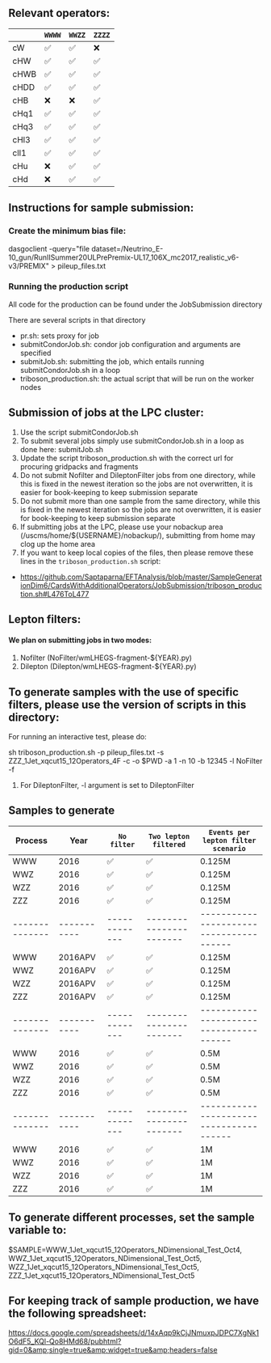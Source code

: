## Relevant operators:

|                    | `WWWW` | `WWZZ` | `ZZZZ`  | 
|--------------------|--------|--------|---------|
| cW                 | ✅     | ✅     | ❌      |
| cHW                | ✅     | ✅     | ✅      | 
| cHWB               | ✅     | ✅     | ✅      |
| cHDD               | ✅     | ✅     | ✅      |
| cHB                | ❌     | ❌     | ✅      |
| cHq1               | ✅     | ✅     | ✅      |
| cHq3               | ✅     | ✅     | ✅      |
| cHl3               | ✅     | ✅     | ✅      |
| cll1               | ✅     | ✅     | ✅      |
| cHu                | ❌     | ✅     | ✅      |
| cHd                | ❌     | ✅     | ✅      |

## Instructions for sample submission:

### Create the minimum bias file: 

dasgoclient -query="file dataset=/Neutrino_E-10_gun/RunIISummer20ULPrePremix-UL17_106X_mc2017_realistic_v6-v3/PREMIX" > pileup_files.txt

### Running the production script

All code for the production can be found under the JobSubmission directory

There are several scripts in that directory

- pr.sh: sets proxy for job
- submitCondorJob.sh: condor job configuration and arguments are specified
- submitJob.sh: submitting the job, which entails running submitCondorJob.sh in a loop
- triboson_production.sh: the actual script that will be run on the worker nodes 

## Submission of jobs at the LPC cluster:

1. Use the script submitCondorJob.sh
2. To submit several jobs simply use submitCondorJob.sh in a loop as done here: submitJob.sh
3. Update the script triboson_production.sh with the correct url for procuring gridpacks and fragments
4. Do not submit Nofilter and DileptonFilter jobs from one directory, while this is fixed in the newest iteration so the jobs are not overwritten, it is easier for book-keeping to keep submission separate
5. Do not submit more than one sample from the same directory, while this is fixed in the newest iteration so the jobs are not overwritten, it is easier for book-keeping to keep submission separate
6. If submitting jobs at the LPC, please use your nobackup area (/uscms/home/${USERNAME}/nobackup/), submitting from home may clog up the home area
7. If you want to keep local copies of the files, then please remove these lines in the `triboson_production.sh` script:
- https://github.com/Saptaparna/EFTAnalysis/blob/master/SampleGenerationDim6/CardsWithAdditionalOperators/JobSubmission/triboson_production.sh#L476ToL477 

## Lepton filters:

#### We plan on submitting jobs in two modes:

1. Nofilter (NoFilter/wmLHEGS-fragment-${YEAR}.py)
2. Dilepton (Dilepton/wmLHEGS-fragment-${YEAR}.py)

## To generate samples with the use of specific filters, please use the version of scripts in this directory: 

For running an interactive test, please do:

sh triboson_production.sh -p pileup_files.txt -s ZZZ_1Jet_xqcut15_12Operators_4F -c -o $PWD -a 1 -n 10 -b 12345 -l NoFilter -f

1. For DileptonFilter, -l argument is set to DileptonFilter

## Samples to generate


| Process      | Year      | `No filter` | `Two lepton filtered` |   `Events per lepton filter scenario` |
|--------------|-----------|-------------|-----------------------|---------------------------------------|
| WWW          | 2016      | ✅          | ✅                    |             0.125M		         |	
| WWZ          | 2016      | ✅          | ✅                    |             0.125M	                 |
| WZZ          | 2016      | ✅          | ✅                    |             0.125M	                 |
| ZZZ          | 2016      | ✅          | ✅                    |             0.125M	                 |
|--------------|-----------|-------------|-----------------------|---------------------------------------|
| WWW          | 2016APV   | ✅          | ✅                    |             0.125M                    |  
| WWZ          | 2016APV   | ✅          | ✅                    |             0.125M                    |
| WZZ          | 2016APV   | ✅          | ✅                    |             0.125M                    |
| ZZZ          | 2016APV   | ✅          | ✅                    |             0.125M                    |
|--------------|-----------|-------------|-----------------------|---------------------------------------|
| WWW          | 2016      | ✅          | ✅                    |             0.5M                      |  
| WWZ          | 2016      | ✅          | ✅                    |             0.5M                      |
| WZZ          | 2016      | ✅          | ✅                    |             0.5M                      |
| ZZZ          | 2016      | ✅          | ✅                    |             0.5M                      |
|--------------|-----------|-------------|-----------------------|---------------------------------------|
| WWW          | 2016      | ✅          | ✅                    |             1M                        |  
| WWZ          | 2016      | ✅          | ✅                    |             1M                        |
| WZZ          | 2016      | ✅          | ✅                    |             1M                        |
| ZZZ          | 2016      | ✅          | ✅                    |             1M                        |

## To generate different processes, set the sample variable to:

$SAMPLE=WWW_1Jet_xqcut15_12Operators_NDimensional_Test_Oct4, WWZ_1Jet_xqcut15_12Operators_NDimensional_Test_Oct5, WZZ_1Jet_xqcut15_12Operators_NDimensional_Test_Oct5, ZZZ_1Jet_xqcut15_12Operators_NDimensional_Test_Oct5

## For keeping track of sample production, we have the following spreadsheet:

https://docs.google.com/spreadsheets/d/14xAqp9kCjJNmuxpJDPC7XgNk1O6dF5_KQl-Qo8HMd68/pubhtml?gid=0&amp;single=true&amp;widget=true&amp;headers=false

